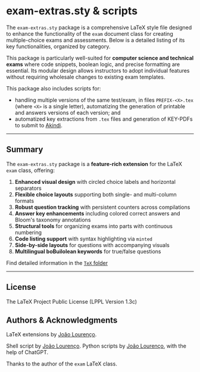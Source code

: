 # exam-extras.sty & scripts

The `exam-extras.sty` package is a comprehensive LaTeX style file designed to enhance the functionality of the `exam` document class for creating multiple-choice exams and assessments. Below is a detailed listing of its key functionalities, organized by category.

This package is particularly well-suited for **computer science and technical exams** where code snippets, boolean logic, and precise formatting are essential. Its modular design allows instructors to adopt individual features without requiring wholesale changes to existing exam templates.

This package also includes scripts for:
* handling multiple versions of the same test/exam, in files `PREFIX-<X>.tex` (where `<X>` is a single letter), automatizing the generation of printable and answers versions of each version; and
* automatized key extractions from `.tex` files and generation of KEY-PDFs to submit to [Akindi](https://akindi.com).


***

## Summary

The `exam-extras.sty` package is a **feature-rich extension** for the LaTeX `exam` class, offering:

1. **Enhanced visual design** with circled choice labels and horizontal separators
2. **Flexible choice layouts** supporting both single- and multi-column formats
3. **Robust question tracking** with persistent counters across compilations
4. **Answer key enhancements** including colored correct answers and Bloom's taxonomy annotations
5. **Structural tools** for organizing exams into parts with continuous numbering
6. **Code listing support** with syntax highlighting via `minted`
7. **Side-by-side layouts** for questions with accompanying visuals
8. **Multilingual boBuilolean keywords** for true/false questions

Find detailed information in the [`TeX` folder](TeX)

***

## License

The LaTeX Project Public License (LPPL Version 1.3c)

## Authors & Acknowledgments

LaTeX extensions by [João Lourenço](https://docentes.fct.unl.pt/joao-lourenco).

Shell script by  [João Lourenço](https://docentes.fct.unl.pt/joao-lourenco).
Python scripts by [João Lourenço](https://docentes.fct.unl.pt/joao-lourenco), with the help of ChatGPT.

Thanks to the author of the `exam` LaTeX class.
